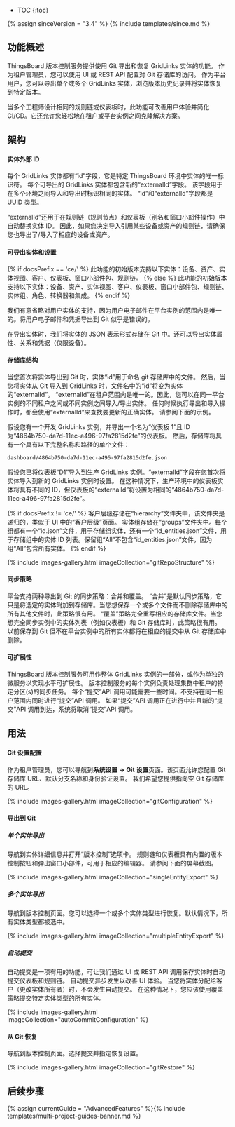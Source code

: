 * TOC
{:toc}

{% assign sinceVersion = "3.4" %}
{% include templates/since.md %}

## 功能概述

ThingsBoard 版本控制服务提供使用 Git 导出和恢复 GridLinks 实体的功能。
作为租户管理员，您可以使用 UI 或 REST API 配置对 Git 存储库的访问。
作为平台用户，您可以导出单个或多个 GridLinks 实体，浏览版本历史记录并将实体恢复到特定版本。

当多个工程师设计相同的规则链或仪表板时，此功能可改善用户体验并简化 CI/CD。它还允许您轻松地在租户或平台实例之间克隆解决方案。

## 架构

#### 实体外部 ID

每个 GridLinks 实体都有“id”字段，它是特定 ThingsBoard 环境中实体的唯一标识符。
每个可导出的 GridLinks 实体都包含新的“externalId”字段。
该字段用于在多个环境之间导入和导出时标识相同的实体。
“id”和“externalId”字段都是 [UUID](https://en.wikipedia.org/wiki/Universally_unique_identifier) 类型。

“externalId”还用于在规则链（规则节点）和仪表板（别名和窗口小部件操作）中自动替换实体 ID。
因此，如果您决定导入引用某些设备或资产的规则链，请确保您也导出了/导入了相应的设备或资产。

#### 可导出实体和设置

{% if docsPrefix == 'ce/' %}
此功能的初始版本支持以下实体：设备、资产、实体视图、客户、仪表板、窗口小部件包、规则链。
{% else %}
此功能的初始版本支持以下实体：设备、资产、实体视图、客户、仪表板、窗口小部件包、规则链、实体组、角色、转换器和集成。
{% endif %}

我们有意省略对用户实体的支持，因为用户电子邮件在平台实例的范围内是唯一的。将用户电子邮件和凭据导出到 Git 似乎是错误的。

在导出实体时，我们将实体的 JSON 表示形式存储在 Git 中。还可以导出实体属性、关系和凭据（仅限设备）。

#### 存储库结构

当您首次将实体导出到 Git 时，实体“id”用于命名 git 存储库中的文件。
然后，当您将实体从 Git 导入到 GridLinks 时，文件名中的“id”将变为实体的“externalId”。
“externalId”在租户范围内是唯一的。因此，您可以在同一平台实例的不同租户之间或不同实例之间导入/导出实体。
任何时候执行导出和导入操作时，都会使用“externalId”来查找要更新的正确实体。
请参阅下面的示例。

假设您有一个开发 GridLinks 实例，并导出一个名为“仪表板 1”且 ID 为“4864b750-da7d-11ec-a496-97fa2815d2fe”的仪表板。
然后，存储库将具有一个具有以下完整名称和路径的单个文件：

```bash
dashboard/4864b750-da7d-11ec-a496-97fa2815d2fe.json
```

假设您已将仪表板“D1”导入到生产 GridLinks 实例。“externalId”字段在您首次将实体导入到新的 GridLinks 实例时设置。
在这种情况下，生产环境中的仪表板实体将具有不同的 ID，但仪表板的“externalId”将设置为相同的“4864b750-da7d-11ec-a496-97fa2815d2fe”。

{% if docsPrefix != 'ce/' %}
客户层级存储在“hierarchy”文件夹中，该文件夹是递归的，类似于 UI 中的“客户层级”页面。
实体组存储在“groups”文件夹中。每个组都有一个“id.json”文件，用于存储组实体，还有一个“id_entities.json”文件，用于存储组中的实体 ID 列表。保留组“All”不包含“id_entities.json”文件，因为组“All”包含所有实体。
{% endif %}

{% include images-gallery.html imageCollection="gitRepoStructure" %}


#### 同步策略

平台支持两种导出到 Git 的同步策略：合并和覆盖。
“合并”是默认同步策略，它只是将选定的实体附加到存储库。当您想保存一个或多个文件而不删除存储库中的所有其他文件时，此策略很有用。
“覆盖”策略完全重写相应的存储库文件。当您想完全同步实例中的实体列表（例如仪表板）和 Git 存储库时，此策略很有用。
以前保存到 Git 但不在平台实例中的所有实体都将在相应的提交中从 Git 存储库中删除。


#### 可扩展性

ThingsBoard 版本控制服务可用作整体 GridLinks 实例的一部分，或作为单独的微服务以实现水平可扩展性。
版本控制服务的每个实例负责处理集群中租户的特定分区(s)的同步任务。
每个“提交”API 调用可能需要一些时间。不支持在同一租户范围内同时进行“提交”API 调用。
如果“提交”API 调用正在进行中并且新的“提交”API 调用到达，系统将取消“提交”API 调用。

## 用法

#### Git 设置配置

作为租户管理员，您可以导航到**系统设置 -> Git 设置**页面。该页面允许您配置 Git 存储库 URL、默认分支名称和身份验证设置。
我们希望您提供指向空 Git 存储库的 URL。

{% include images-gallery.html imageCollection="gitConfiguration" %}

#### 导出到 Git

##### 单个实体导出

导航到实体详细信息并打开“版本控制”选项卡。
规则链和仪表板具有内置的版本控制按钮和弹出窗口小部件，可用于相应的编辑器。
请参阅下面的屏幕截图。

{% include images-gallery.html imageCollection="singleEntityExport" %}

##### 多个实体导出

导航到版本控制页面。您可以选择一个或多个实体类型进行恢复。默认情况下，所有实体类型都被选中。

{% include images-gallery.html imageCollection="multipleEntityExport" %}

##### 自动提交

自动提交是一项有用的功能，可让我们通过 UI 或 REST API 调用保存实体时自动提交仪表板和规则链。
自动提交异步发生以改善 UI 体验。
当您将实体分配给客户（更改实体所有者）时，不会发生自动提交。
在这种情况下，您应该使用覆盖策略提交特定实体类型的所有实体。

{% include images-gallery.html imageCollection="autoCommitConfiguration" %}

#### 从 Git 恢复

导航到版本控制页面。选择提交并指定恢复设置。

{% include images-gallery.html imageCollection="gitRestore" %}

## 后续步骤

{% assign currentGuide = "AdvancedFeatures" %}{% include templates/multi-project-guides-banner.md %}